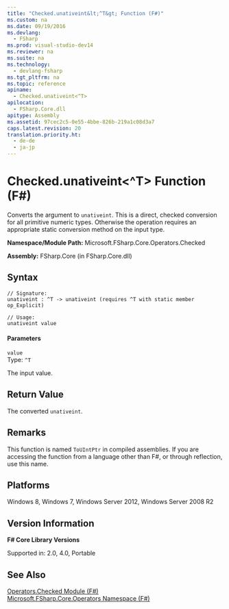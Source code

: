 ```yaml
---
title: "Checked.unativeint&lt;^T&gt; Function (F#)"
ms.custom: na
ms.date: 09/19/2016
ms.devlang: 
  - FSharp
ms.prod: visual-studio-dev14
ms.reviewer: na
ms.suite: na
ms.technology: 
  - devlang-fsharp
ms.tgt_pltfrm: na
ms.topic: reference
apiname: 
  - Checked.unativeint<^T>
apilocation: 
  - FSharp.Core.dll
apitype: Assembly
ms.assetid: 97cec2c5-0e55-4bbe-826b-219a1c08d3a7
caps.latest.revision: 20
translation.priority.ht: 
  - de-de
  - ja-jp
---
```

# Checked.unativeint&lt;^T&gt; Function (F#)
Converts the argument to `unativeint`. This is a direct, checked conversion for all primitive numeric types. Otherwise the operation requires an appropriate static conversion method on the input type.  
  
 **Namespace/Module Path:** Microsoft.FSharp.Core.Operators.Checked  
  
 **Assembly:** FSharp.Core (in FSharp.Core.dll)  
  
## Syntax  
  
```  
// Signature:  
unativeint : ^T -> unativeint (requires ^T with static member op_Explicit)  
  
// Usage:  
unativeint value  
```  
  
#### Parameters  
 `value`  
 Type: `^T`  
  
 The input value.  
  
## Return Value  
 The converted `unativeint`.  
  
## Remarks  
 This function is named `ToUIntPtr` in compiled assemblies. If you are accessing the function from a language other than F#, or through reflection, use this name.  
  
## Platforms  
 Windows 8, Windows 7, Windows Server 2012, Windows Server 2008 R2  
  
## Version Information  
 **F# Core Library Versions**  
  
 Supported in: 2.0, 4.0, Portable  
  
## See Also  
 [Operators.Checked Module (F#)](../Topic/Operators.Checked%20Module%20\(F%23\).md)   
 [Microsoft.FSharp.Core.Operators Namespace (F#)](../Topic/Core.Operators%20Module%20\(F%23\).md)